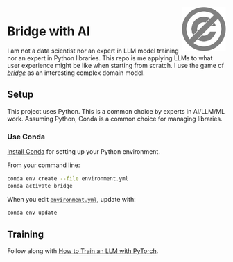 <a href="./LICENSE.md">
<img src="./images/public-domain.svg" alt="Public Domain"
align="right" width="20%" height="auto"/>
</a>

# Bridge with AI

I am not a data scientist nor an expert in LLM model training nor an expert in
Python libraries.
This repo is me applying LLMs to what user experience might be like when
starting from scratch.
I use the game of [_bridge_](https://en.wikipedia.org/wiki/Contract_bridge) as
an interesting complex domain model.

## Setup

This project uses Python.
This is a common choice by experts in AI/LLM/ML work.
Assuming Python, Conda is a common choice for managing libraries.

### Use Conda

[Install
Conda](https://docs.conda.io/projects/conda/en/latest/user-guide/install/index.html)
for setting up your Python environment.

From your command line:
```bash
conda env create --file environment.yml
conda activate bridge
```

When you edit [`environment.yml`](./environment.yml), update with:
```bash
conda env update
```

## Training

Follow along with [How to Train an LLM with
PyTorch](https://www.datacamp.com/tutorial/how-to-train-a-llm-with-pytorch).

